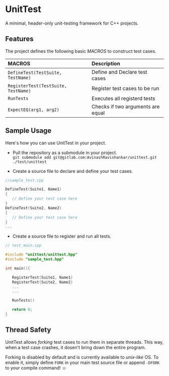 # UnitTest

A minimal, header-only unit-testing framework for C++ projects.

## Features

The project defines the following basic *MACROS* to construct test cases.

| MACROS | Description |
| :---- | :---- |
| `DefineTest(TestSuite, TestName)` | Define and Declare test cases |
| `RegisterTest(TestSuite, TestName)` | Register test cases to be run |
| `RunTests` | Executes all registerd tests |
| `ExpectEQ(arg1, arg2)` | Checks if two arguments are equal |

## Sample Usage

Here's how you can use UnitTest in your project.

- Pull the repository as a submodule in your project. <br>
`git submodule add git@gitlab.com:AvinashRavishankar/unittest.git
./test/unittest`

- Create a source file to declare and define your test cases.
```cpp
//sample_test.cpp

DefineTest(Suite1, Name1)
{
   // Define your test case here
}
DefineTest(Suite2, Name2)
{
   // Define your test case here
}
...
```

- Create a source file to register and run all tests.
```cpp
// test_main.cpp

#include "unittest/unittest.hpp"
#include "sample_test.hpp"

int main(){

   RegisterTest(Suite1, Name1)
   RegisterTest(Suite2, Name2)
   ...
   ...

   RunTests()

   return 0;
}
```
## Thread Safety

UnitTest allows *forking* test cases to run them in separate threads. This
way, when a test case crashes, it dosen't bring down the entire program.

Forking is disabled by default and is currently available to _unix-like_ OS. To enable it, simply define `FORK` in your main test source file or append `-DFORK` to your compile command! :relaxed:
